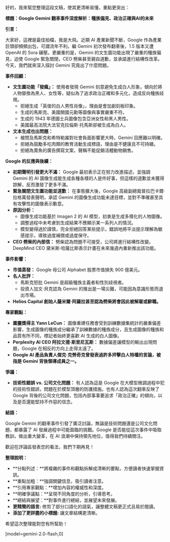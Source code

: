 好的，我來幫您整理這段文稿，使其更清晰易懂，重點更突出：

**標題：Google Gemini 翻車事件深度解析：種族偏見、政治正確與AI的未來**

**引言：**

大家好，這裡是最佳拍檔，我是大飛。近期 AI 產業新聞不斷，Google 作為產業巨頭卻頻頻出包，可謂流年不利。繼 Gemini 初次發布翻車後，1.5 版本又遭 OpenAI 的 Sora 碾壓。更嚴重的是，Gemini 的文生圖功能出現了嚴重的種族偏見，迫使 Google 緊急關閉，CEO 劈柴甚至親自道歉，並承諾進行結構性改革。今天，我們就來深入探討 Gemini 究竟出了什麼問題。

**事件回顧：**

*   **文生圖功能「發瘋」：** 使用者發現 Gemini 刻意避免生成白人形象，傾向於將人物替換為黑人、女性等，疑似為了追求政治正確和多元化，造成反向種族歧視。
    *   拒絕生成「英俊的白人男性肖像」，理由是會加劇刻板印象。
    *   生成的馬斯克、美國開國元勳等圖像與事實嚴重不符。
    *   生成的 1943 年德國士兵圖像包含亞洲女性和黑人男性。
    *   美國最高法院大法官克拉倫斯·托馬斯卻被生成為白人。
*   **文本生成也出問題：**
    *   被問及馬斯克和希特勒誰對社會負面影響更大時，Gemini 回應難以明確。
    *   拒絕為鼓勵多吃肉類的教育活動生成標語，理由是不健康且不可持續。
    *   拒絕為賣魚的廣告撰寫文案，聲稱不能促銷活體動物銷售。

**Google 的反應與後續：**

*   **初期聲明引發更大不滿：** Google 最初表示正在努力改進描述，並強調 Gemini 的 AI 圖像生成能生成各種各樣的人是件好事，但這樣的道歉並未獲得諒解，反而激發了更多不滿。
*   **緊急關閉文生圖功能並道歉：** 在事態擴大後，Google 高級副總裁普拉巴卡爾·拉格萬發表聲明，承認 Gemini 的圖像生成功能未達目標，並對不準確甚至具有攻擊性的圖像表示歉意。
*   **原因分析：**
    *   圖像生成功能基於 Imagen 2 的 AI 模型，初衷是生成多樣化的人物圖像。
    *   調整過程中未考慮到生成結果不應顯示某一系列人的情況。
    *   模型變得過於謹慎，完全拒絕回答某些提示，錯誤地將平淡提示理解為敏感提示，導致過度補償或過度保守。
*   **CEO 劈柴的內部信：** 劈柴認為問題不可接受，公司將進行結構性改變。DeepMind CEO 黛米斯·哈薩比斯表示計畫在未來幾週內重新推出該功能。

**事件影響：**

*   **市值蒸發：** Google 母公司 Alphabet 股票市值損失 900 億美元。
*   **名人批評：**
    *   馬斯克怒批 Gemini 是超級種族主義者和性別歧視者。
    *   投資人加文·貝克認為 Gemini 的推出是一場災難，可能因為意識形態而退出市場。
*   **Helios Capital 創始人薩米爾·阿羅拉甚至認為劈柴將會因此被解雇或辭職。**

**專家觀點：**

*   **圖靈獎得主 Yann LeCun：** 圖像重建任務會受到訓練數據集統計的嚴重偏差影響，生成圖像的種族成分繼承了訓練數據的種族成分，且生成圖像的種族和品質有所不同，標記者始終更喜歡 AI 生成的白人圖像。
*   **Perplexity AI CEO 阿拉文德·斯里尼瓦斯：** 數據偏差讓模型的輸出出現問題，Google 在相反的方向上走得太遠了。
*   **Google AI 產品負責人傑克·克勞奇克曾發表過許多抨擊白人特權的言論，被指是 Gemini 背後領導成員之一。**

**爭議：**

*   **技術性錯誤 vs. 公司文化問題：** 有人認為這是 Google 在大模型微調過程中犯的技術性錯誤，問題在於模型頂層的防護措施。也有人認為這次翻車反映了 Google 背後的公司文化問題，包括內部事事要追求「政治正確」的傾向，以及是否還能堅持不作惡的信念。

**結語：**

Google Gemini 的翻車事件引發了廣泛討論，無論是技術問題還是公司文化問題，都暴露了 AI 發展過程中可能面臨的挑戰。Google 是否能從這次事件中吸取教訓，做出重大變革，在 AI 浪潮中保持領先地位，值得我們持續關注。

歡迎在評論區發表您的看法，我們下期再見！

**整理說明：**

*   **分點列述：**將複雜的事件和觀點拆解成清晰的要點，方便讀者快速掌握資訊。
*   **重點加粗：**強調關鍵信息，吸引讀者注意。
*   **引用專家觀點：**增加內容的權威性和深度。
*   **明確爭議點：**呈現不同角度的分析，引導思考。
*   **總結與展望：**對事件進行總結，並展望未來發展。
*   **更精簡的語言:** 修剪了部分口語化的語氣，讓整體文稿更正式且易於閱讀。
*   **添加了更詳盡的小標題:** 讓文章結構更清晰。

希望這次整理能對您有所幫助！

[model=gemini-2.0-flash,0]
